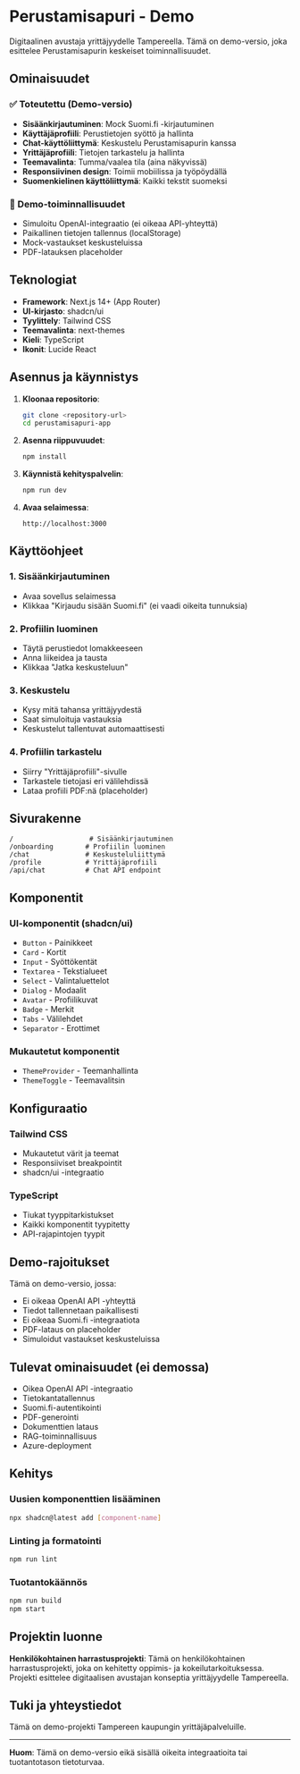 # Perustamisapuri - Demo

Digitaalinen avustaja yrittäjyydelle Tampereella. Tämä on demo-versio, joka esittelee Perustamisapurin keskeiset toiminnallisuudet.

## Ominaisuudet

### ✅ Toteutettu (Demo-versio)
- **Sisäänkirjautuminen**: Mock Suomi.fi -kirjautuminen
- **Käyttäjäprofiili**: Perustietojen syöttö ja hallinta
- **Chat-käyttöliittymä**: Keskustelu Perustamisapurin kanssa
- **Yrittäjäprofiili**: Tietojen tarkastelu ja hallinta
- **Teemavalinta**: Tumma/vaalea tila (aina näkyvissä)
- **Responsiivinen design**: Toimii mobiilissa ja työpöydällä
- **Suomenkielinen käyttöliittymä**: Kaikki tekstit suomeksi

### 🔄 Demo-toiminnallisuudet
- Simuloitu OpenAI-integraatio (ei oikeaa API-yhteyttä)
- Paikallinen tietojen tallennus (localStorage)
- Mock-vastaukset keskusteluissa
- PDF-latauksen placeholder

## Teknologiat

- **Framework**: Next.js 14+ (App Router)
- **UI-kirjasto**: shadcn/ui
- **Tyylittely**: Tailwind CSS
- **Teemavalinta**: next-themes
- **Kieli**: TypeScript
- **Ikonit**: Lucide React

## Asennus ja käynnistys

1. **Kloonaa repositorio**:
   ```bash
   git clone <repository-url>
   cd perustamisapuri-app
   ```

2. **Asenna riippuvuudet**:
   ```bash
   npm install
   ```

3. **Käynnistä kehityspalvelin**:
   ```bash
   npm run dev
   ```

4. **Avaa selaimessa**:
   ```
   http://localhost:3000
   ```

## Käyttöohjeet

### 1. Sisäänkirjautuminen
- Avaa sovellus selaimessa
- Klikkaa "Kirjaudu sisään Suomi.fi" (ei vaadi oikeita tunnuksia)

### 2. Profiilin luominen
- Täytä perustiedot lomakkeeseen
- Anna liikeidea ja tausta
- Klikkaa "Jatka keskusteluun"

### 3. Keskustelu
- Kysy mitä tahansa yrittäjyydestä
- Saat simuloituja vastauksia
- Keskustelut tallentuvat automaattisesti

### 4. Profiilin tarkastelu
- Siirry "Yrittäjäprofiili"-sivulle
- Tarkastele tietojasi eri välilehdissä
- Lataa profiili PDF:nä (placeholder)

## Sivurakenne

```
/                   # Sisäänkirjautuminen
/onboarding        # Profiilin luominen
/chat              # Keskusteluliittymä
/profile           # Yrittäjäprofiili
/api/chat          # Chat API endpoint
```

## Komponentit

### UI-komponentit (shadcn/ui)
- `Button` - Painikkeet
- `Card` - Kortit
- `Input` - Syöttökentät
- `Textarea` - Tekstialueet
- `Select` - Valintaluettelot
- `Dialog` - Modaalit
- `Avatar` - Profiilikuvat
- `Badge` - Merkit
- `Tabs` - Välilehdet
- `Separator` - Erottimet

### Mukautetut komponentit
- `ThemeProvider` - Teemanhallinta
- `ThemeToggle` - Teemavalitsin

## Konfiguraatio

### Tailwind CSS
- Mukautetut värit ja teemat
- Responsiiviset breakpointit
- shadcn/ui -integraatio

### TypeScript
- Tiukat tyyppitarkistukset
- Kaikki komponentit tyypitetty
- API-rajapintojen tyypit

## Demo-rajoitukset

Tämä on demo-versio, jossa:
- Ei oikeaa OpenAI API -yhteyttä
- Tiedot tallennetaan paikallisesti
- Ei oikeaa Suomi.fi -integraatiota
- PDF-lataus on placeholder
- Simuloidut vastaukset keskusteluissa

## Tulevat ominaisuudet (ei demossa)

- Oikea OpenAI API -integraatio
- Tietokantatallennus
- Suomi.fi-autentikointi
- PDF-generointi
- Dokumenttien lataus
- RAG-toiminnallisuus
- Azure-deployment

## Kehitys

### Uusien komponenttien lisääminen
```bash
npx shadcn@latest add [component-name]
```

### Linting ja formatointi
```bash
npm run lint
```

### Tuotantokäännös
```bash
npm run build
npm start
```

## Projektin luonne

**Henkilökohtainen harrastusprojekti**: Tämä on henkilökohtainen harrastusprojekti, joka on kehitetty oppimis- ja kokeilutarkoituksessa. Projekti esittelee digitaalisen avustajan konseptia yrittäjyydelle Tampereella.

## Tuki ja yhteystiedot

Tämä on demo-projekti Tampereen kaupungin yrittäjäpalveluille.

---

**Huom**: Tämä on demo-versio eikä sisällä oikeita integraatioita tai tuotantotason tietoturvaa.